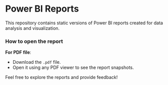 # Power BI Reports

This repository contains static versions of Power BI reports created for data analysis and visualization.
### How to open the report

**For PDF file**:
   - Download the `.pdf` file.
   - Open it using any PDF viewer to see the report snapshots.
     
Feel free to explore the reports and provide feedback!
